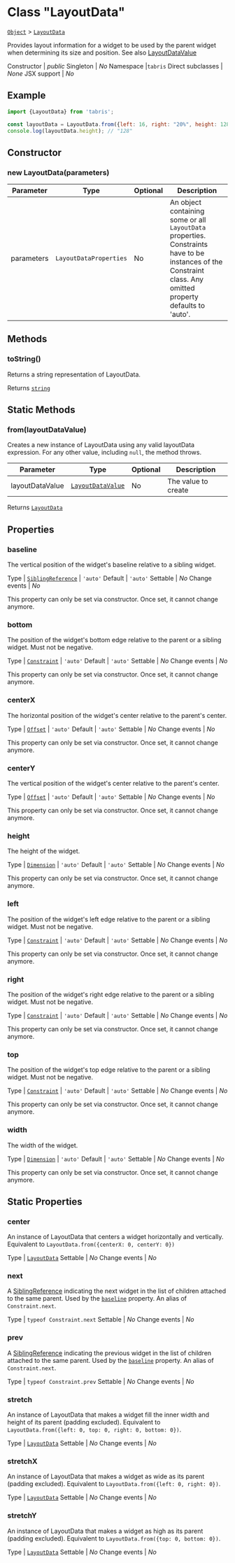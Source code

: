 ---
---
# Class "LayoutData"

<span style="white-space:nowrap;">[`Object`](https://developer.mozilla.org/en-US/docs/Web/JavaScript/Reference/Global_Objects/Object)</span> > <span style="white-space:nowrap;">[`LayoutData`](LayoutData.md)</span>

Provides layout information for a widget to be used by the parent widget when determining its size and position. See also [LayoutDataValue](../types.md#layoutdatavalue)


Constructor | *public*
Singleton | *No*
Namespace |`tabris`
Direct subclasses | *None*
JSX support | *No*


## Example
```js
import {LayoutData} from 'tabris';

const layoutData = LayoutData.from({left: 16, right: "20%", height: 128});
console.log(layoutData.height); // "128"
```

## Constructor

### new LayoutData(parameters)

Parameter|Type|Optional|Description
-|-|-|-
parameters | <span style="white-space:nowrap;">`LayoutDataProperties`</span> | No | An object containing some or all `LayoutData` properties. Constraints have to be instances of the Constraint class. Any omitted property defaults to 'auto'.

## Methods

### toString()



Returns a string representation of LayoutData.

Returns <span style="white-space:nowrap;">[`string`](https://developer.mozilla.org/en-US/docs/Web/JavaScript/Data_structures#String_type)</span>

## Static Methods

### from(layoutDataValue)



Creates a new instance of LayoutData using any valid layoutData expression. For any other value, including `null`, the method throws.


Parameter|Type|Optional|Description
-|-|-|-
layoutDataValue | <span style="white-space:nowrap;">[`LayoutDataValue`](../types.md#layoutdatavalue)</span> | No | The value to create


Returns <span style="white-space:nowrap;">[`LayoutData`](LayoutData.md)</span>


## Properties

### baseline


The vertical position of the widget's baseline relative to a sibling widget.

Type | <span style="white-space:nowrap;">[`SiblingReference`](../types.md#siblingreference) \| `'auto'`</span>
Default | `'auto'`
Settable | *No*
Change events | *No*




This property can only be set via constructor. Once set, it cannot change anymore.



### bottom


The position of the widget's bottom edge relative to the parent or a sibling widget. Must not be negative.

Type | <span style="white-space:nowrap;">[`Constraint`](Constraint.md) \| `'auto'`</span>
Default | `'auto'`
Settable | *No*
Change events | *No*




This property can only be set via constructor. Once set, it cannot change anymore.



### centerX


The horizontal position of the widget's center relative to the parent's center.

Type | <span style="white-space:nowrap;">[`Offset`](../types.md#offset) \| `'auto'`</span>
Default | `'auto'`
Settable | *No*
Change events | *No*




This property can only be set via constructor. Once set, it cannot change anymore.



### centerY


The vertical position of the widget's center relative to the parent's center.

Type | <span style="white-space:nowrap;">[`Offset`](../types.md#offset) \| `'auto'`</span>
Default | `'auto'`
Settable | *No*
Change events | *No*




This property can only be set via constructor. Once set, it cannot change anymore.



### height


The height of the widget.

Type | <span style="white-space:nowrap;">[`Dimension`](../types.md#dimension) \| `'auto'`</span>
Default | `'auto'`
Settable | *No*
Change events | *No*




This property can only be set via constructor. Once set, it cannot change anymore.



### left


The position of the widget's left edge relative to the parent or a sibling widget. Must not be negative.

Type | <span style="white-space:nowrap;">[`Constraint`](Constraint.md) \| `'auto'`</span>
Default | `'auto'`
Settable | *No*
Change events | *No*




This property can only be set via constructor. Once set, it cannot change anymore.



### right


The position of the widget's right edge relative to the parent or a sibling widget. Must not be negative.

Type | <span style="white-space:nowrap;">[`Constraint`](Constraint.md) \| `'auto'`</span>
Default | `'auto'`
Settable | *No*
Change events | *No*




This property can only be set via constructor. Once set, it cannot change anymore.



### top


The position of the widget's top edge relative to the parent or a sibling widget. Must not be negative.

Type | <span style="white-space:nowrap;">[`Constraint`](Constraint.md) \| `'auto'`</span>
Default | `'auto'`
Settable | *No*
Change events | *No*




This property can only be set via constructor. Once set, it cannot change anymore.



### width


The width of the widget.

Type | <span style="white-space:nowrap;">[`Dimension`](../types.md#dimension) \| `'auto'`</span>
Default | `'auto'`
Settable | *No*
Change events | *No*




This property can only be set via constructor. Once set, it cannot change anymore.



## Static Properties

### center


An instance of LayoutData that centers a widget horizontally and vertically. Equivalent to `LayoutData.from({centerX: 0, centerY: 0})`

Type | <span style="white-space:nowrap;">[`LayoutData`](LayoutData.md)</span>
Settable | *No*
Change events | *No*




### next


A [SiblingReference](../types.md#siblingreference) indicating the next widget in the list of children attached to the same parent. Used by the [`baseline`](#baseline) property. An alias of `Constraint.next`.

Type | <span style="white-space:nowrap;">`typeof Constraint.next`</span>
Settable | *No*
Change events | *No*




### prev


A [SiblingReference](../types.md#siblingreference) indicating the previous widget in the list of children attached to the same parent. Used by the [`baseline`](#baseline) property. An alias of `Constraint.next`.

Type | <span style="white-space:nowrap;">`typeof Constraint.prev`</span>
Settable | *No*
Change events | *No*




### stretch


An instance of LayoutData that makes a widget fill the inner width and height of its parent (padding excluded). Equivalent to `LayoutData.from({left: 0, top: 0, right: 0, bottom: 0})`.

Type | <span style="white-space:nowrap;">[`LayoutData`](LayoutData.md)</span>
Settable | *No*
Change events | *No*




### stretchX


An instance of LayoutData that makes a widget as wide as its parent (padding excluded). Equivalent to `LayoutData.from({left: 0, right: 0})`.

Type | <span style="white-space:nowrap;">[`LayoutData`](LayoutData.md)</span>
Settable | *No*
Change events | *No*




### stretchY


An instance of LayoutData that makes a widget as high as its parent (padding excluded). Equivalent to `LayoutData.from({top: 0, bottom: 0})`.

Type | <span style="white-space:nowrap;">[`LayoutData`](LayoutData.md)</span>
Settable | *No*
Change events | *No*




